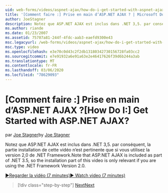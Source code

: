 ```yaml
---
uid: web-forms/videos/aspnet-ajax/how-do-i-get-started-with-aspnet-ajax
title: '[Comment faire :] Prise en main d’ASP.NET AJAX ? | Microsoft Docs'
author: JoeStagner
description: Notez que ASP.NET AJAX est inclus dans .NET 3,5. par conséquent, la partie installation de cette vidéo n’est pertinente que si vous utilisez la .NET Framework version 2...
ms.author: riande
ms.date: 01/23/2007
ms.assetid: 75707a81-244f-4fdc-aab3-eaefd9300e43
msc.legacyurl: /web-forms/videos/aspnet-ajax/how-do-i-get-started-with-aspnet-ajax
msc.type: video
ms.openlocfilehash: e3e70c0d43c2f2db13180342730156728fa03cc2
ms.sourcegitcommit: e7e91932a6e91a63e2e46417626f39d6b244a3ab
ms.translationtype: MT
ms.contentlocale: fr-FR
ms.lasthandoff: 03/06/2020
ms.locfileid: "78629093"
---
```

# <a name="how-do-i-get-started-with-aspnet-ajax"></a><span data-ttu-id="e280f-104">[Comment faire :] Prise en main d’ASP.NET AJAX ?</span><span class="sxs-lookup"><span data-stu-id="e280f-104">[How Do I:] Get Started with ASP.NET AJAX?</span></span>

<span data-ttu-id="e280f-105">par [Joe Stagner](https://github.com/JoeStagner)</span><span class="sxs-lookup"><span data-stu-id="e280f-105">by [Joe Stagner](https://github.com/JoeStagner)</span></span>

<span data-ttu-id="e280f-106">Notez que ASP.NET AJAX est inclus dans .NET 3,5. par conséquent, la partie installation de cette vidéo n’est pertinente que si vous utilisez la version 2,0 de .NET Framework.</span><span class="sxs-lookup"><span data-stu-id="e280f-106">Note that ASP.NET AJAX is included as part of .NET 3.5, so the installation part of this video is only relevant if you are using the .NET Framework Version 2.0.</span></span>

[<span data-ttu-id="e280f-107">&#9654;Regarder la vidéo (7 minutes)</span><span class="sxs-lookup"><span data-stu-id="e280f-107">&#9654; Watch video (7 minutes)</span></span>](https://channel9.msdn.com/Blogs/ASP-NET-Site-Videos/how-do-i-get-started-with-aspnet-ajax)

> [!div class="step-by-step"]
> [<span data-ttu-id="e280f-108">Next</span><span class="sxs-lookup"><span data-stu-id="e280f-108">Next</span></span>](how-do-i-implement-dynamic-partial-page-updates-with-aspnet-ajax.md)

